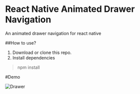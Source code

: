 # React Native Animated Drawer Navigation
An animated drawer navigation for react native

##How to use?
  1. Download or clone this repo.
  2. Install dependencies
  
  >npm install

#Demo

![Drawer](https://user-images.githubusercontent.com/65674825/83979099-8185bc00-a929-11ea-9004-595600a44346.gif)

